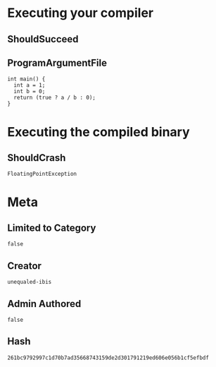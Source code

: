 # Executing your compiler

## ShouldSucceed

## ProgramArgumentFile

```
int main() {
  int a = 1;
  int b = 0;
  return (true ? a / b : 0);
}
```

# Executing the compiled binary

## ShouldCrash

```
FloatingPointException
```

# Meta

## Limited to Category

```
false
```

## Creator

```
unequaled-ibis
```

## Admin Authored

```
false
```

## Hash

```
261bc9792997c1d70b7ad35668743159de2d301791219ed606e056b1cf5efbdf
```

